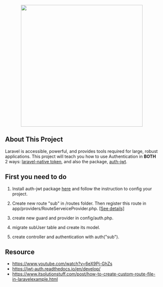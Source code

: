 <p align="center"><a href="https://laravel.com" target="_blank"><img src="https://raw.githubusercontent.com/laravel/art/master/logo-lockup/5%20SVG/2%20CMYK/1%20Full%20Color/laravel-logolockup-cmyk-red.svg" width="400"></a></p>

## About This Project

Laravel is accessible, powerful, and provides tools required for large, robust applications.  This project will teach you how to use Authentication in **BOTH** 2 ways: <u>laravel-native token</u>, and also the package, <u>auth-jwt</u>.

## First you need to do

1. Install auth-jwt package [here](https://jwt-auth.readthedocs.io/en/develop/laravel-installation/) and follow the instruction to config your project.

2. Create new route "sub" in /routes folder.  Then register this route in app/providers/RouteServeiceProvider.php. [[See details]](https://www.itsolutionstuff.com/post/how-to-create-custom-route-file-in-laravelexample.html)

3. create new guard and provider in config/auth.php.

4. migrate subUser table and create its model.

5. create controller and authentication with auth("sub").

## Resource

- https://www.youtube.com/watch?v=6eX9Pj-GhZs
- https://jwt-auth.readthedocs.io/en/develop/
- https://www.itsolutionstuff.com/post/how-to-create-custom-route-file-in-laravelexample.html